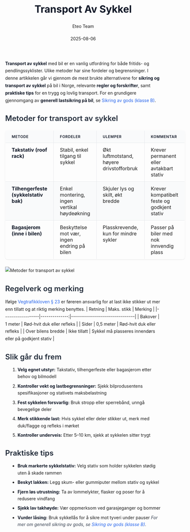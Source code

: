 ﻿---
title: "Transport Av Sykkel"
date: 2025-08-06
draft: false
author: "Eteo Team"
description: "Guide to Transport Av Sykkel for Norwegian driving theory exam."
categories: ["Driving Theory"]
tags: ["driving", "theory", "safety"]
featured_image: "/blogs/teori/transport-av-sykkel/transport-av-sykkel-image.svg"
---
<style>
/* Base text styling */
.article-content {
  font-family: 'Inter', -apple-system, BlinkMacSystemFont, 'Segoe UI', Roboto, Oxygen, Ubuntu, Cantarell, 'Open Sans', 'Helvetica Neue', sans-serif;
  line-height: 1.6;
  color: #1f2937;
  font-size: 16px;
}
/* Headers */
h1 {
  font-size: 2rem;
  font-weight: 700;
  margin: 2rem 0 1.5rem;
  color: #111827;
}
h2 {
  font-size: 1.5rem;
  font-weight: 600;
  margin: 2rem 0 1rem;
  color: #1f2937;
}
h3 {
  font-size: 1.25rem;
  font-weight: 600;
  margin: 1.5rem 0 0.75rem;
  color: #374151;
}
/* Paragraphs */
p {
  margin: 1rem 0;
  line-height: 1.7;
}
/* Lists */
ul, ol {
  margin: 1rem 0 1rem 1.5rem;
  padding-left: 1rem;
}
li {
  margin-bottom: 0.5rem;
  line-height: 1.6;
}
/* Bold and emphasis text */
strong, b {
  font-weight: 700 !important;
  color: #111827;
}
em, i {
  font-style: italic;
  color: #374151;
}
strong em, b i, em strong, i b {
  font-weight: 700 !important;
  font-style: italic;
  color: #111827;
}
/* Links */
a {
  color: #2563eb;
  text-decoration: none;
  transition: color 0.2s ease;
}
a:hover {
  color: #1d4ed8;
  text-decoration: underline;
}
/* Code blocks */
pre, code {
  font-family: 'SFMono-Regular', Consolas, 'Liberation Mono', Menlo, monospace;
  background-color: #f3f4f6;
  border-radius: 0.375rem;
  font-size: 0.875em;
}
pre {
  padding: 1rem;
  overflow-x: auto;
  margin: 1rem 0;
}
code {
  padding: 0.2em 0.4em;
}
/* Blockquotes */
blockquote {
  border-left: 4px solid #e5e7eb;
  margin: 1.5rem 0;
  padding: 0.75rem 1rem 0.75rem 1.5rem;
  background-color: #f9fafb;
  color: #4b5563;
  font-style: italic;
}
/* Tables */
table {
  margin: 1.5rem auto !important;
  border-collapse: collapse !important;
  width: 100% !important;
  max-width: 100%;
  box-shadow: 0 1px 3px rgba(0,0,0,0.1) !important;
  border-radius: 0.5rem !important;
  overflow: hidden !important;
  border: 1px solid #e5e7eb !important;
  display: table !important;
}
th, td {
  padding: 0.75rem 1.25rem !important;
  text-align: left !important;
  border: 1px solid #e5e7eb !important;
  vertical-align: top;
}
th {
  background-color: #f9fafb !important;
  font-weight: 600 !important;
  color: #111827 !important;
  text-transform: uppercase !important;
  font-size: 0.75rem !important;
  letter-spacing: 0.05em !important;
}
tr:nth-child(even) {
  background-color: #f9fafb !important;
}
tr:hover {
  background-color: #f3f4f6 !important;
}
/* Responsive adjustments */
@media (max-width: 768px) {
  .article-content {
    font-size: 15px;
  }
  h1 { font-size: 1.75rem; }
  h2 { font-size: 1.375rem; }
  h3 { font-size: 1.125rem; }
  table {
    display: block !important;
    overflow-x: auto !important;
    -webkit-overflow-scrolling: touch;
  }
}
</style>
**Transport av sykkel** med bil er en vanlig utfordring for både fritids- og pendlingssyklister. Ulike metoder har sine fordeler og begrensninger. I denne artikkelen går vi gjennom de mest brukte alternativene for **sikring og transport av sykkel** på bil i Norge, relevante **regler og forskrifter**, samt **praktiske tips** for en trygg og lovlig transport.
For en grundigere gjennomgang av **generell lastsikring på bil**, se [Sikring av gods (klasse B)](/blogs/teori/sikring-av-gods-klasse-b "Sikring av gods (klasse B) - Guide til sikring av gods på bil").
## Metoder for transport av sykkel
| Metode                              | Fordeler                                  | Ulemper                                     | Kommentar                                |
|-------------------------------------|-------------------------------------------|---------------------------------------------|------------------------------------------|
| **Takstativ (roof rack)**           | Stabil, enkel tilgang til sykkel          | Økt luftmotstand, høyere drivstofforbruk    | Krever permanent eller avtakbart stativ   |
| **Tilhengerfeste (sykkelstativ bak)** | Enkel montering, ingen vertikal høydeøkning | Skjuler lys og skilt, økt bredde            | Krever kompatibelt feste og godkjent stativ |
| **Bagasjerom (inne i bilen)**       | Beskyttelse mot vær, ingen endring på bilen | Plasskrevende, kun for mindre sykler       | Passer på biler med nok innvendig plass   |
![Metoder for transport av sykkel](/blogs/teori/transport-av-sykkel/transport-av-sykkel-metoder.svg)
## Regelverk og merking
Ifølge [Vegtrafikkloven § 23](/blogs/teori/lover-og-forskrifter "Lover og forskrifter - Oversikt over norske trafikklover og forskrifter") er føreren ansvarlig for at last ikke stikker ut mer enn tillatt og at riktig merking benyttes.
| Retning          | Maks. stikk   | Merking                        |
|------------------|--------------:|--------------------------------|
| Bakover          | 1 meter       | Rød-hvit duk eller refleks     |
| Sider            | 0,5 meter     | Rød-hvit duk eller refleks     |
| Over bilens bredde | Ikke tillatt | Sykkel må plasseres innendørs eller på godkjent stativ |
## Slik går du frem
1. **Velg egnet utstyr:** Takstativ, tilhengerfeste eller bagasjerom etter behov og bilmodell
2. **Kontroller vekt og lastbegrensninger:** Sjekk bilprodusentens spesifikasjoner og stativets maksbelastning
3. **Fest sykkelen forsvarlig:** Bruk stropp eller sperrebånd, unngå bevegelige deler
4. **Merk stikkende last:** Hvis sykkel eller deler stikker ut, merk med duk/flagge og refleks i mørket
5. **Kontroller underveis:** Etter 5–10 km, sjekk at sykkelen sitter trygt
## Praktiske tips
* **Bruk markerte sykkelstativ:** Velg stativ som holder sykkelen stødig uten å skade rammen
* **Beskyt lakken:** Legg skum- eller gummiputer mellom stativ og sykkel
* **Fjern løs utrustning:** Ta av lommelykter, flasker og poser for å redusere vindfang
* **Sjekk lav takhøyde:** Vær oppmerksom ved garasjeganger og bommer
* **Vurder låsing:** Bruk sykkellås for å sikre mot tyveri under pauser
*For mer om generell sikring av gods, se [Sikring av gods (klasse B)](/blogs/teori/sikring-av-gods-klasse-b "Sikring av gods (klasse B) - Guide til sikring av gods på bil").*